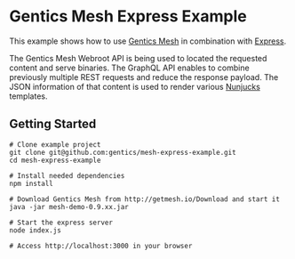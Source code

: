 # Gentics Mesh Express Example

This example shows how to use [Gentics Mesh](http://getmesh.io) in combination with [Express](http://expressjs.com/). 

The Gentics Mesh Webroot API is being used to located the requested content and serve binaries. The GraphQL API enables to combine previously multiple REST requests and reduce the response payload. The JSON information of that content is used to render various [Nunjucks](https://mozilla.github.io/nunjucks/) templates.

## Getting Started

```
# Clone example project
git clone git@github.com:gentics/mesh-express-example.git
cd mesh-express-example

# Install needed dependencies 
npm install

# Download Gentics Mesh from http://getmesh.io/Download and start it
java -jar mesh-demo-0.9.xx.jar

# Start the express server
node index.js

# Access http://localhost:3000 in your browser
```
